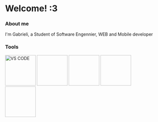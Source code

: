 # Welcome! :3
### About me
I'm Gabrieli, a Student of Software Engennier, WEB and Mobile developer

### Tools
<div>
  <img href="https://icons8.com.br/icon/9OGIyU8hrxW5/visual-studio-code-2019" width="100" height="100" alt="VS CODE"/>
  <img href="https://icons8.com.br/icon/9OGIyU8hrxW5/visual-studio-code-2019" width="100" height="100" alt=""/>
  <img href="https://icons8.com.br/icon/9OGIyU8hrxW5/visual-studio-code-2019" width="100" height="100" alt=""/>
  <img href="https://icons8.com.br/icon/9OGIyU8hrxW5/visual-studio-code-2019" width="100" height="100" alt=""/>
  <img href="https://icons8.com.br/icon/9OGIyU8hrxW5/visual-studio-code-2019" width="100" height="100" alt=""/>
</div>


<!--
<div style="display: inline_block">
  <img align="center" src="https://cdn.jsdelivr.net/gh/devicons/devicon/icons/html5/html5-plain.svg" width="50" /> 
  <img align="center" src="https://cdn.jsdelivr.net/gh/devicons/devicon/icons/css3/css3-plain.svg" width="50" />
  <img align="center" src="https://cdn.jsdelivr.net/gh/devicons/devicon/icons/javascript/javascript-original.svg" width="50" /> 
  <img align="center" src="https://cdn.jsdelivr.net/gh/devicons/devicon/icons/react/react-original.svg" width="50" /> 
  <img align="center" src="https://cdn.jsdelivr.net/gh/devicons/devicon@latest/icons/php/php-original.svg" width="50"/>
  <img align="center" src="https://cdn.jsdelivr.net/gh/devicons/devicon/icons/mysql/mysql-original.svg" width="50"/>
  
  <img align="right" src="https://im4.ezgif.com/tmp/ezgif-4-8c0c0e6158.gif" width="240">
</div>



![Gabrieli's GitHub stats](https://github-readme-stats.vercel.app/api?username=gabilbck&hide=issues,contribs&show=prs_merged_percentage,icons=true&theme=transparent)

![Top Langs](https://github-readme-stats.vercel.app/api/top-langs/?username=gabilbck&layout=compact&show=icons=true&theme=transparent)
-->

<!--
**gabilbck/gabilbck** is a ✨ _special_ ✨ repository because its `README.md` (this file) appears on your GitHub profile.

Here are some ideas to get you started:

- 🔭 I’m currently working on ...
- 🌱 I’m currently learning ...
- 👯 I’m looking to collaborate on ...
- 🤔 I’m looking for help with ...
- 💬 Ask me about ...
- 📫 How to reach me: ...
- 😄 Pronouns: ...
- ⚡ Fun fact: ...
-->
